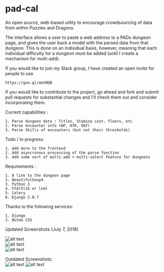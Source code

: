 # pad-cal
An open source, web-based utility to encourage crowdsourcing of data from within Puzzles and Dragons.

The interface allows a user to paste a web address to a PADx dungeon page, and gives the user back a model
with the parsed data from that dungeon. This is done on an individual basis, however, meaning that each individual
difficulty for a dungeon must be added (until I create a mechanism for multi-add).


If you would like to join my Slack group, I have created an open invite for people to use

    https://goo.gl/emtNQB
    
If you would like to contribute to the project, go ahead and fork and submit pull requests for substantial changes and I'll
check them out and consider incorporating them.

 Current capabilities :

    1. Parse dungeon data : Titles, Stamina cost, floors, etc
    2. Parse encounter info (HP, ATK, DEF)
    3. Parse Skills of encounters (but not their thresholds)
    
    
Todo / In progress:

    1. Add more to the frontend
    2. Add asyncronous processing of the parse function
    3. Add some sort of multi-add + multi-select feature for dungeons

Requirements :

    1. A link to the dungeon page
    2. BeautifulSoup4
    3. Python 3
    4. html5lib or lxml
    5. Celery
    6. Django 2.0.7
    
    
Thanks to the following services:

    1. Django
    2. Bulma CSS
    
    
    
Updated Screenshots (July 7, 2018)

![alt text](https://raw.githubusercontent.com/rohilthopu/pad-calender/master/Screenshots/Screen%20Shot%202018-07-07%20at%205.00.03%20PM.png)    
![alt text](https://raw.githubusercontent.com/rohilthopu/pad-calender/master/Screenshots/Screen%20Shot%202018-07-07%20at%205.00.21%20PM.png)    
![alt text](https://raw.githubusercontent.com/rohilthopu/pad-calender/master/Screenshots/Screen%20Shot%202018-07-07%20at%205.00.36%20PM.png)    
    


Outdated Screenshots:    
![alt text](https://raw.githubusercontent.com/rohilthopu/pad-calender/master/Screenshots/Screen%20Shot%202018-06-28%20at%205.05.32%20PM.png)
![alt text](https://raw.githubusercontent.com/rohilthopu/pad-calender/master/Screenshots/Screen%20Shot%202018-06-29%20at%201.20.29%20AM.png)
